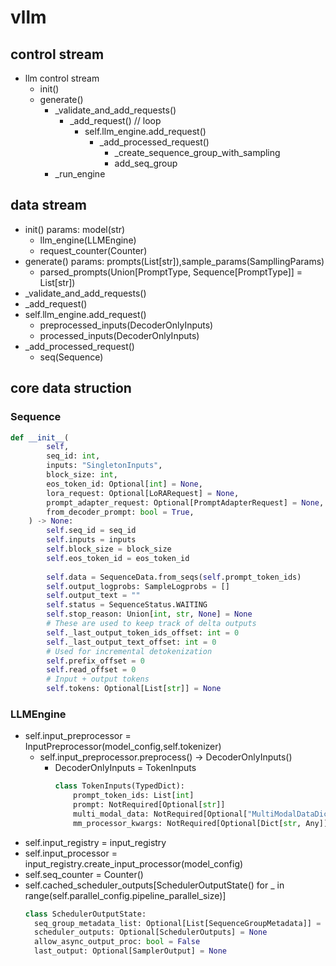 # vllm

## control stream
- llm control stream
  - init()
  - generate()
    - _validate_and_add_requests()
      - _add_request() // loop
        - self.llm_engine.add_request()
          - _add_processed_request()
            - _create_sequence_group_with_sampling
            - add_seq_group
    - _run_engine

## data stream

- init() params: model(str)
  - llm_engine(LLMEngine)
  - request_counter(Counter)
- generate() params: prompts(List[str]),sample_params(SampllingParams)
  - parsed_prompts(Union[PromptType, Sequence[PromptType]] = List[str])
- _validate_and_add_requests() 
- _add_request()
- self.llm_engine.add_request()
  - preprocessed_inputs(DecoderOnlyInputs)
  - processed_inputs(DecoderOnlyInputs)
- _add_processed_request()
  - seq(Sequence)

## core data struction
### Sequence
```python
def __init__(
        self,
        seq_id: int,
        inputs: "SingletonInputs",
        block_size: int,
        eos_token_id: Optional[int] = None,
        lora_request: Optional[LoRARequest] = None,
        prompt_adapter_request: Optional[PromptAdapterRequest] = None,
        from_decoder_prompt: bool = True,
    ) -> None:
        self.seq_id = seq_id
        self.inputs = inputs
        self.block_size = block_size
        self.eos_token_id = eos_token_id
        
        self.data = SequenceData.from_seqs(self.prompt_token_ids)
        self.output_logprobs: SampleLogprobs = []
        self.output_text = ""
        self.status = SequenceStatus.WAITING
        self.stop_reason: Union[int, str, None] = None
        # These are used to keep track of delta outputs
        self._last_output_token_ids_offset: int = 0
        self._last_output_text_offset: int = 0
        # Used for incremental detokenization
        self.prefix_offset = 0
        self.read_offset = 0
        # Input + output tokens
        self.tokens: Optional[List[str]] = None
```

### LLMEngine 
- self.input_preprocessor = InputPreprocessor(model_config,self.tokenizer)
   - self.input_preprocessor.preprocess() -> DecoderOnlyInputs()
     - DecoderOnlyInputs = TokenInputs
        ```python
        class TokenInputs(TypedDict):
            prompt_token_ids: List[int]
            prompt: NotRequired[Optional[str]]
            multi_modal_data: NotRequired[Optional["MultiModalDataDict"]]
            mm_processor_kwargs: NotRequired[Optional[Dict[str, Any]]]
        ```
- self.input_registry = input_registry
- self.input_processor = input_registry.create_input_processor(model_config)
- self.seq_counter = Counter()
- self.cached_scheduler_outputs[SchedulerOutputState() for _ in range(self.parallel_config.pipeline_parallel_size)]
  ```python
  class SchedulerOutputState:
    seq_group_metadata_list: Optional[List[SequenceGroupMetadata]] = None
    scheduler_outputs: Optional[SchedulerOutputs] = None
    allow_async_output_proc: bool = False
    last_output: Optional[SamplerOutput] = None
  ```